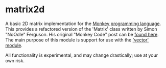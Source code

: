 # matrix2d
A basic 2D matrix implementation for the [Monkey programming language](https://github.com/blitz-research/monkey). This provides a refactored version of the 'Matrix' class written by Simon "NoOdle" Ferguson. His original "Monkey Code" post can be [found here](http://www.monkey-x.com/Community/posts.php?topic=1992). The main purpose of this module is support for use with the ['vector' module](https://github.com/Regal-Internet-Brothers/vector).

All functionality is experimental, and may change drastically; use at your own risk.
